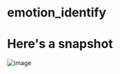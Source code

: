 # emotion_identify

# Here's a snapshot
![image](https://github.com/user-attachments/assets/5fb5fa11-9736-44ce-8af0-d06b3880d09d)
